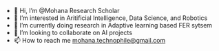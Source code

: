 - 👋 Hi, I’m @Mohana Research Scholar
- 👀 I’m interested in Aritificial Intelligence, Data Science, and Robotics
- 🌱 I’m currently doing research in Adaptive learning based FER sytsem
- 💞️ I’m looking to collaborate on AI projects
- 📫 How to reach me mohana.technophile@gmail.com

<!---
Mohana-AI/Mohana-AI is a ✨ special ✨ repository because its `README.md` (this file) appears on your GitHub profile.
You can click the Preview link to take a look at your changes.
--->
